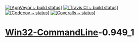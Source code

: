 <!DOCTYPE markdown>
<meta charset="utf-8" content="text/markdown" lang="en">

<!-- "README.mkd" 0.949_1 (from "PL.#no-dist/README.mkd.PL") -->

[![[AppVeyor ~ build status]](https://ci.appveyor.com/api/projects/status/iw1gvhwo95rbfd4t/branch/master?svg=true)](https://ci.appveyor.com/project/rivy/perl-Win32-CommandLine)
[![[Travis CI ~ build status]](https://travis-ci.org/rivy/perl.Win32-CommandLine.svg?branch=master)](https://travis-ci.org/rivy/perl.Win32-CommandLine)
[![[Codecov ~ status]](https://codecov.io/gh/rivy/perl.Win32-CommandLine/branch/master/graph/badge.svg)](https://codecov.io/gh/rivy/perl.Win32-CommandLine)
[![[Coveralls ~ status]](https://coveralls.io/repos/github/rivy/perl.Win32-CommandLine/badge.svg?branch=master)](https://coveralls.io/github/rivy/perl.Win32-CommandLine?branch=master)

# [Win32-CommandLine](https://metacpan.org/pod/Win32::CommandLine)-0.949_1
